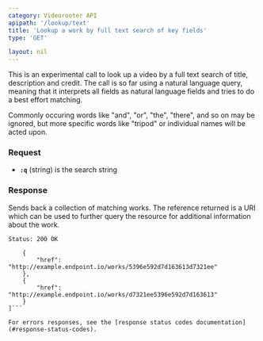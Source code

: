 ```yaml
---
category: Videorooter API
apipath: '/lookup/text'
title: 'Lookup a work by full text search of key fields'
type: 'GET'

layout: nil
---
```


This is an experimental call to look up a video by a full text search
of title, description and credit. The call is so far using a natural
language query, meaning that it interprets all fields as natural
language fields and tries to do a best effort matching.

Commonly occuring words like "and", "or", "the", "there", and so on
may be ignored, but more specific words like "tripod" or individual
names will be acted upon.

### Request

* **`:q`** (string) is the search string

### Response

Sends back a collection of matching works. The reference returned is a
URI which can be used to further query the resource for additional
information about the work.

```Status: 200 OK```
```[
    {
        "href": "http://example.endpoint.io/works/5396e592d7d163613d7321ee"
    },
    {
        "href": "http://example.endpoint.io/works/d7321ee5396e592d7d163613"
    }
]```

For errors responses, see the [response status codes documentation](#response-status-codes).
